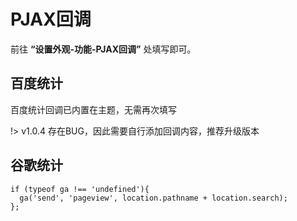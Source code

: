 # PJAX回调

前往 **“设置外观-功能-PJAX回调”** 处填写即可。

## 百度统计

百度统计回调已内置在主题，无需再次填写

!> v1.0.4 存在BUG，因此需要自行添加回调内容，推荐升级版本

## 谷歌统计

```
if (typeof ga !== 'undefined'){
  ga('send', 'pageview', location.pathname + location.search);
};
```